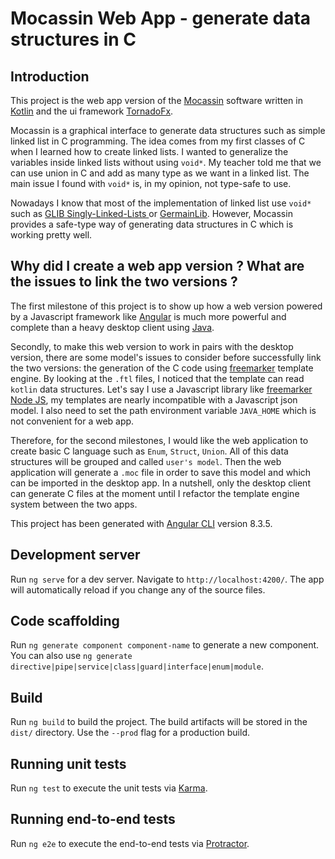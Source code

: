 # Mocassin Web App - generate data structures in C

## Introduction

This project is the web app version of the [Mocassin](https://github.com/david6983/mocassin) software written in [Kotlin](http://kotlinlang.org/)
and the ui framework [TornadoFx](https://tornadofx.io/). 

Mocassin is a graphical interface to generate data structures such as simple linked list in C programming. 
The idea comes from my first classes of C when I learned how to create linked lists. 
I wanted to generalize the variables inside linked lists without using `void*`. 
My teacher told me that we can use union in C and add as many type as we want in a linked list. 
The main issue I found with `void*` is, in my opinion, not type-safe to use.

Nowadays I know that most of the implementation of linked list use `void*` 
such as [GLIB Singly-Linked-Lists ](https://developer.gnome.org/glib/stable/glib-Singly-Linked-Lists.html) or 
[GermainLib](https://github.com/ANTUNESREMI/GermainLib). However, Mocassin provides a safe-type way of generating data structures in C
which is working pretty well.

## Why did I create a web app version ? What are the issues to link the two versions ?

The first milestone of this project is to show up how a web version powered by a Javascript framework like [Angular](http://angular.io/) 
is much more powerful and complete than a heavy desktop client using [Java](https://www.java.com/).

Secondly, to make this web version to work in pairs with the desktop version, there are some model's issues to consider before successfully
link the two versions: the generation of the C code using [freemarker](https://freemarker.apache.org/) template engine. By looking at the `.ftl` files, I noticed
that the template can read `kotlin` data structures. Let's say I use a Javascript library like [freemarker Node JS](https://www.npmjs.com/package/freemarker), my templates are nearly
incompatible with a Javascript json model. I also need to set the path environment variable `JAVA_HOME` which is not convenient for a web app.
    
Therefore, for the second milestones, I would like the web application to create basic C language such as `Enum`, `Struct`, `Union`. 
All of this data structures will be grouped and called `user's model`. Then the web application will generate a `.moc` file in order to save this model and which can be imported in the
desktop app. In a nutshell, only the desktop client can generate C files at the moment until I refactor the template engine system between the two apps.

This project has been generated with [Angular CLI](https://github.com/angular/angular-cli) version 8.3.5.

## Development server

Run `ng serve` for a dev server. Navigate to `http://localhost:4200/`. The app will automatically reload if you change any of the source files.

## Code scaffolding

Run `ng generate component component-name` to generate a new component. You can also use `ng generate directive|pipe|service|class|guard|interface|enum|module`.

## Build

Run `ng build` to build the project. The build artifacts will be stored in the `dist/` directory. Use the `--prod` flag for a production build.

## Running unit tests

Run `ng test` to execute the unit tests via [Karma](https://karma-runner.github.io).

## Running end-to-end tests

Run `ng e2e` to execute the end-to-end tests via [Protractor](http://www.protractortest.org/).
